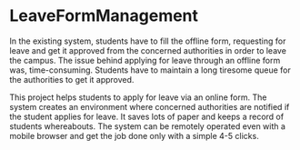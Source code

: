 # LeaveFormManagement


In the existing system, students have to fill the offline form, requesting for leave and get it approved from the concerned authorities in order to leave the campus. The issue behind applying for leave through an offline form was, time-consuming. Students have to maintain a long tiresome queue for the authorities to get it approved.

This project helps students to apply for leave via an online form. The system creates an environment where concerned authorities are notified if the student applies for leave.  It saves lots of paper and keeps a record of students whereabouts. The system can be remotely operated even with a mobile browser and get the job done only with a simple 4-5 clicks. 
